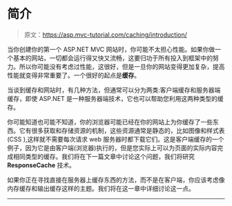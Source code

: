 # 简介

> 原文：<https://asp.mvc-tutorial.com/caching/introduction/>

当你创建你的第一个 ASP.NET MVC 网站时，你可能不太担心性能。如果你做一个基本的网站，一切都会运行得又快又流畅，这要归功于所有投入到框架中的努力。所以你可能没有考虑过性能，这很好，但是一旦你的网站变得更加复杂，提高性能就变得非常重要了。一个很好的起点是**缓存**。

当谈到缓存和网站时，有几种方法，但通常可以分为两类:客户端缓存和服务器端缓存，即使 ASP.NET 是一种服务器端技术，它也可以帮助您利用这两种类型的缓存。

你可能知道也可能不知道，你的浏览器可能已经在你的网站上为你缓存了一些东西。它有很多获取和存储资源的机制，这些资源通常是静态的，比如图像和样式表(CSS ),这样就不需要每次请求 web 服务器时都下载它们。这是客户端缓存的一个例子，因为它是由客户端(浏览器)执行的，但是您实际上可以为页面的实际内容完成相同类型的缓存。我们将在下一篇文章中讨论这个问题，我们将研究 **ResponseCache** 技术。

如果你正在寻找直接在服务器上缓存东西的方法，而不是在客户端，你应该考虑像内存缓存和输出缓存这样的主题。我们将在这一章中详细讨论这一点。

* * *